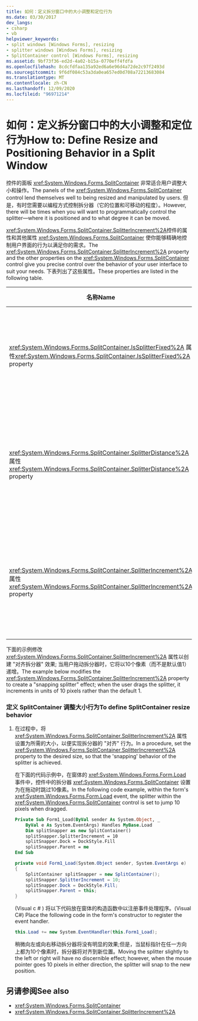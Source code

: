```yaml
---
title: 如何：定义拆分窗口中的大小调整和定位行为
ms.date: 03/30/2017
dev_langs:
- csharp
- vb
helpviewer_keywords:
- split windows [Windows Forms], resizing
- splitter windows [Windows Forms], resizing
- SplitContainer control [Windows Forms], resizing
ms.assetid: 9bf73f36-ed2d-4a02-b15a-0770eff4fdfa
ms.openlocfilehash: 8cdcfdfaa135a92ed6a6e96d4a72de2c97f2493d
ms.sourcegitcommit: 9f6df084c53a3da0ea657ed0d708a72213683084
ms.translationtype: MT
ms.contentlocale: zh-CN
ms.lasthandoff: 12/09/2020
ms.locfileid: "96971214"
---
```

# <a name="how-to-define-resize-and-positioning-behavior-in-a-split-window"></a><span data-ttu-id="c91b2-102">如何：定义拆分窗口中的大小调整和定位行为</span><span class="sxs-lookup"><span data-stu-id="c91b2-102">How to: Define Resize and Positioning Behavior in a Split Window</span></span>
<span data-ttu-id="c91b2-103">控件的面板 <xref:System.Windows.Forms.SplitContainer> 非常适合用户调整大小和操作。</span><span class="sxs-lookup"><span data-stu-id="c91b2-103">The panels of the <xref:System.Windows.Forms.SplitContainer> control lend themselves well to being resized and manipulated by users.</span></span> <span data-ttu-id="c91b2-104">但是，有时您需要以编程方式控制拆分器（它的位置和可移动的程度）。</span><span class="sxs-lookup"><span data-stu-id="c91b2-104">However, there will be times when you will want to programmatically control the splitter—where it is positioned and to what degree it can be moved.</span></span>  
  
 <span data-ttu-id="c91b2-105"><xref:System.Windows.Forms.SplitContainer.SplitterIncrement%2A>控件的属性和其他属性 <xref:System.Windows.Forms.SplitContainer> 使你能够精确地控制用户界面的行为以满足你的需求。</span><span class="sxs-lookup"><span data-stu-id="c91b2-105">The <xref:System.Windows.Forms.SplitContainer.SplitterIncrement%2A> property and the other properties on the <xref:System.Windows.Forms.SplitContainer> control give you precise control over the behavior of your user interface to suit your needs.</span></span> <span data-ttu-id="c91b2-106">下表列出了这些属性。</span><span class="sxs-lookup"><span data-stu-id="c91b2-106">These properties are listed in the following table.</span></span>  
  
|<span data-ttu-id="c91b2-107">名称</span><span class="sxs-lookup"><span data-stu-id="c91b2-107">Name</span></span>|<span data-ttu-id="c91b2-108">描述</span><span class="sxs-lookup"><span data-stu-id="c91b2-108">Description</span></span>|  
|----------|-----------------|  
|<span data-ttu-id="c91b2-109"><xref:System.Windows.Forms.SplitContainer.IsSplitterFixed%2A> 属性</span><span class="sxs-lookup"><span data-stu-id="c91b2-109"><xref:System.Windows.Forms.SplitContainer.IsSplitterFixed%2A> property</span></span>|<span data-ttu-id="c91b2-110">确定拆分器是否通过键盘或鼠标可移动。</span><span class="sxs-lookup"><span data-stu-id="c91b2-110">Determines if the splitter is movable by means of the keyboard or mouse.</span></span>|  
|<span data-ttu-id="c91b2-111"><xref:System.Windows.Forms.SplitContainer.SplitterDistance%2A> 属性</span><span class="sxs-lookup"><span data-stu-id="c91b2-111"><xref:System.Windows.Forms.SplitContainer.SplitterDistance%2A> property</span></span>|<span data-ttu-id="c91b2-112">确定从左边缘或上边缘到可移动拆分栏的距离（以像素为单位）。</span><span class="sxs-lookup"><span data-stu-id="c91b2-112">Determines the distance in pixels from the left or upper edge to the movable splitter bar.</span></span>|  
|<span data-ttu-id="c91b2-113"><xref:System.Windows.Forms.SplitContainer.SplitterIncrement%2A> 属性</span><span class="sxs-lookup"><span data-stu-id="c91b2-113"><xref:System.Windows.Forms.SplitContainer.SplitterIncrement%2A> property</span></span>|<span data-ttu-id="c91b2-114">确定用户可以移动拆分器的最小距离（以像素为单位）。</span><span class="sxs-lookup"><span data-stu-id="c91b2-114">Determines the minimum distance, in pixels, that the splitter can be moved by the user.</span></span>|  
  
 <span data-ttu-id="c91b2-115">下面的示例修改 <xref:System.Windows.Forms.SplitContainer.SplitterIncrement%2A> 属性以创建 "对齐拆分器" 效果; 当用户拖动拆分器时，它将以10个像素（而不是默认值1）递增。</span><span class="sxs-lookup"><span data-stu-id="c91b2-115">The example below modifies the <xref:System.Windows.Forms.SplitContainer.SplitterIncrement%2A> property to create a "snapping splitter" effect; when the user drags the splitter, it increments in units of 10 pixels rather than the default 1.</span></span>  
  
### <a name="to-define-splitcontainer-resize-behavior"></a><span data-ttu-id="c91b2-116">定义 SplitContainer 调整大小行为</span><span class="sxs-lookup"><span data-stu-id="c91b2-116">To define SplitContainer resize behavior</span></span>  
  
1. <span data-ttu-id="c91b2-117">在过程中，将 <xref:System.Windows.Forms.SplitContainer.SplitterIncrement%2A> 属性设置为所需的大小，以便实现拆分器的 "对齐" 行为。</span><span class="sxs-lookup"><span data-stu-id="c91b2-117">In a procedure, set the <xref:System.Windows.Forms.SplitContainer.SplitterIncrement%2A> property to the desired size, so that the 'snapping' behavior of the splitter is achieved.</span></span>  
  
     <span data-ttu-id="c91b2-118">在下面的代码示例中，在窗体的 <xref:System.Windows.Forms.Form.Load> 事件中，控件中的拆分器 <xref:System.Windows.Forms.SplitContainer> 设置为在拖动时跳过10像素。</span><span class="sxs-lookup"><span data-stu-id="c91b2-118">In the following code example, within the form's <xref:System.Windows.Forms.Form.Load> event, the splitter within the <xref:System.Windows.Forms.SplitContainer> control is set to jump 10 pixels when dragged.</span></span>  
  
    ```vb  
    Private Sub Form1_Load(ByVal sender As System.Object, _  
        ByVal e As System.EventArgs) Handles MyBase.Load  
        Dim splitSnapper as new SplitContainer()  
        splitSnapper.SplitterIncrement = 10  
        splitSnapper.Dock = DockStyle.Fill  
        splitSnapper.Parent = me  
    End Sub  
    ```  
  
    ```csharp  
    private void Form1_Load(System.Object sender, System.EventArgs e)  
    {  
        SplitContainer splitSnapper = new SplitContainer();  
        splitSnapper.SplitterIncrement = 10;  
        splitSnapper.Dock = DockStyle.Fill;  
        splitSnapper.Parent = this;  
    }  
    ```  
  
     <span data-ttu-id="c91b2-119"> (Visual c # ) 将以下代码放在窗体的构造函数中以注册事件处理程序。</span><span class="sxs-lookup"><span data-stu-id="c91b2-119">(Visual C#) Place the following code in the form's constructor to register the event handler.</span></span>  
  
    ```csharp  
    this.Load += new System.EventHandler(this.Form1_Load);  
    ```  
  
     <span data-ttu-id="c91b2-120">稍微向左或向右移动拆分器将没有明显的效果;但是，当鼠标指针在任一方向上都为10个像素时，拆分器将对齐到新位置。</span><span class="sxs-lookup"><span data-stu-id="c91b2-120">Moving the splitter slightly to the left or right will have no discernible effect; however, when the mouse pointer goes 10 pixels in either direction, the splitter will snap to the new position.</span></span>  
  
## <a name="see-also"></a><span data-ttu-id="c91b2-121">另请参阅</span><span class="sxs-lookup"><span data-stu-id="c91b2-121">See also</span></span>

- <xref:System.Windows.Forms.SplitContainer>
- <xref:System.Windows.Forms.SplitContainer.SplitterIncrement%2A>
